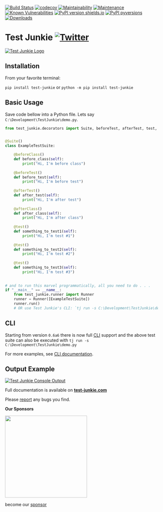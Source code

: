[![Build Status](https://travis-ci.com/ArturSpirin/test_junkie.svg?branch=master)](https://travis-ci.com/ArturSpirin/test_junkie) 
[![codecov](https://codecov.io/gh/ArturSpirin/test_junkie/branch/master/graph/badge.svg)](https://codecov.io/gh/ArturSpirin/test_junkie) 
[![Maintainability](https://api.codeclimate.com/v1/badges/40b17ed68d5b3eca140b/maintainability)](https://codeclimate.com/github/ArturSpirin/test_junkie/maintainability)
[![Maintenance](https://img.shields.io/badge/Maintained%3F-yes-green.svg)](https://github.com/ArturSpirin/test_junkie/graphs/commit-activity)
[![Known Vulnerabilities](https://snyk.io/test/github/ArturSpirin/test_junkie/badge.svg?targetFile=requirements.txt)](https://snyk.io/test/github/ArturSpirin/test_junkie?targetFile=requirements.txt) 
[![PyPI version shields.io](https://img.shields.io/pypi/v/test_junkie.svg)](https://pypi.python.org/pypi/test_junkie/) 
[![PyPI pyversions](https://img.shields.io/pypi/pyversions/test_junkie.svg)](https://pypi.python.org/pypi/test_junkie/)
[![Downloads](https://pepy.tech/badge/test-junkie)](https://pepy.tech/project/test-junkie)

# Test Junkie [![Twitter](https://img.shields.io/twitter/url/http/shields.io.svg?style=social)](https://twitter.com/intent/tweet?text=Checkout+this+new+awesome+test+runner+for+Python!&url=https%3A%2F%2Fgithub.com%2FArturSpirin%2Ftest_junkie&hashtags=github,python,programming,pythonprogramming&original_referer=http%3A%2F%2Fgithub.com%2F&tw_p=tweetbutton)
[![Test Junkie Logo](https://www.test-junkie.com/static/media/logo.png)](https://www.test-junkie.com/)

## Installation

From your favorite terminal:

`pip install test-junkie` or `python -m pip install test-junkie`

## Basic Usage

Save code bellow into a Python file. Lets say `C:\Development\TestJunkie\demo.py`.
```python
from test_junkie.decorators import Suite, beforeTest, afterTest, test, beforeClass, afterClass


@Suite()
class ExampleTestSuite:

    @beforeClass()
    def before_class(self):
        print("Hi, I'm before class")
        
    @beforeTest()
    def before_test(self):
        print("Hi, I'm before test")
        
    @afterTest()
    def after_test(self):
        print("Hi, I'm after test")
        
    @afterClass()
    def after_class(self):
        print("Hi, I'm after class")
        
    @test()
    def something_to_test1(self):
        print("Hi, I'm test #1")
        
    @test()
    def something_to_test2(self):
        print("Hi, I'm test #2")
        
    @test()
    def something_to_test3(self):
        print("Hi, I'm test #3")
        
        
# and to run this marvel programmatically, all you need to do . . .
if "__main__" == __name__:
    from test_junkie.runner import Runner
    runner = Runner([ExampleTestSuite])
    runner.run()
    # OR use Test Junkie's CLI: `tj run -s C:\Development\TestJunkie\demo.py`
```

## CLI

Starting from version `0.6a6` there is now full [CLI](https://www.test-junkie.com/documentation/#cli) 
support and the above test suite can also be executed with `tj run -s C:\Development\TestJunkie\demo.py`

For more examples, see [CLI documentation](https://www.test-junkie.com/documentation/#cli).

## Output Example
[![Test Junkie Console Output](https://www.test-junkie.com/static/media/console_out.jpg)](https://www.test-junkie.com/static/media/console_out.jpg)

Full documentation is available on **[test-junkie.com](https://www.test-junkie.com/)**  

Please [report](https://github.com/ArturSpirin/test_junkie/issues/new?template=bug_report.md) any bugs you find.

**Our Sponsors**

[<img width="270" src="https://www.actocorp.com/wp-content/uploads/2019/02/ActoLogo-red.png">](https://www.actocorp.com)

become our [sponsor](https://www.patreon.com/join/arturspirin?)
